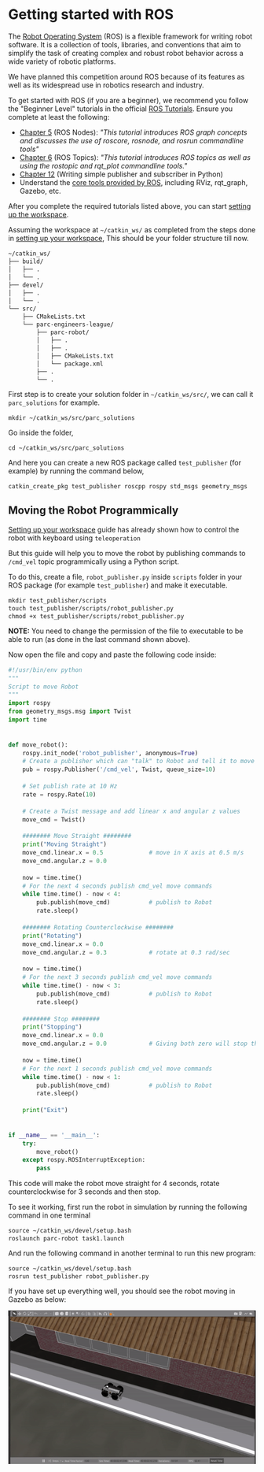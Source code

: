 # Getting started with ROS

The [Robot Operating System](https://www.ros.org/about-ros/) (ROS) is a flexible framework for writing robot software. It is a collection of tools, libraries, and conventions that aim to simplify the task of creating complex and robust robot behavior across a wide variety of robotic platforms.

We have planned this competition around ROS because of its features as well as its widespread use in robotics research and industry.

To get started with ROS (if you are a beginner), we recommend you follow the "Beginner Level" tutorials in the official [ROS Tutorials](http://wiki.ros.org/ROS/Tutorials). Ensure you complete at least the following:

* [Chapter 5](http://wiki.ros.org/ROS/Tutorials/UnderstandingNodes) (ROS Nodes): *"This tutorial introduces ROS graph concepts and discusses the use of roscore, rosnode, and rosrun commandline tools"*
* [Chapter 6](http://wiki.ros.org/ROS/Tutorials/UnderstandingTopics) (ROS Topics): *"This tutorial introduces ROS topics as well as using the rostopic and rqt_plot commandline tools."*
* [Chapter 12](http://wiki.ros.org/ROS/Tutorials/WritingPublisherSubscriber%28python%29) (Writing simple publisher and subscriber in Python)
* Understand the [core tools provided by ROS](https://www.ros.org/core-components/), including RViz, rqt_graph, Gazebo, etc.

After you complete the required tutorials listed above, you can start [setting up the workspace](../setting-up-your-workspace/index.md).

Assuming the workspace at `~/catkin_ws/` as completed from the steps done in [setting up your workspace](../setting-up-your-workspace/index.md),
This should be your folder structure till now.

```
~/catkin_ws/
├── build/
│   ├── .
│   └── .
├── devel/
│   ├── .
│   └── .
└── src/
    ├── CMakeLists.txt
    └── parc-engineers-league/
        ├── parc-robot/
        │   ├── .
        │   ├── .
        │   ├── CMakeLists.txt
        │   └── package.xml
        ├── .
        └── .
```

First step is to create your solution folder in `~/catkin_ws/src/`, we can call it `parc_solutions` for example.
```shell
mkdir ~/catkin_ws/src/parc_solutions
```
Go inside the folder,
```shell
cd ~/catkin_ws/src/parc_solutions
```

And here you can create a new ROS package called `test_publisher` (for example) by running the command below,
```shell
catkin_create_pkg test_publisher roscpp rospy std_msgs geometry_msgs
```

## Moving the Robot Programmically

[Setting up your workspace](../setting-up-your-workspace) guide has already shown how to control the robot with keyboard using `teleoperation`

But this guide will help you to move the robot by publishing commands to `/cmd_vel` topic programmically using a Python script.


To do this, create a file, `robot_publisher.py` inside `scripts` folder in your ROS package (for example `test_publisher`) and make it executable.
```shell
mkdir test_publisher/scripts
touch test_publisher/scripts/robot_publisher.py
chmod +x test_publisher/scripts/robot_publisher.py
```

**NOTE:** You need to change the permission of the file to executable to be able to run (as done in the last command shown above).


Now open the file and copy and paste the following code inside:

```python
#!/usr/bin/env python
"""
Script to move Robot
"""
import rospy
from geometry_msgs.msg import Twist
import time


def move_robot():
    rospy.init_node('robot_publisher', anonymous=True)
    # Create a publisher which can "talk" to Robot and tell it to move
    pub = rospy.Publisher('/cmd_vel', Twist, queue_size=10)

    # Set publish rate at 10 Hz
    rate = rospy.Rate(10)

    # Create a Twist message and add linear x and angular z values
    move_cmd = Twist()

    ######## Move Straight ########
    print("Moving Straight")
    move_cmd.linear.x = 0.5             # move in X axis at 0.5 m/s
    move_cmd.angular.z = 0.0

    now = time.time()
    # For the next 4 seconds publish cmd_vel move commands
    while time.time() - now < 4:
        pub.publish(move_cmd)           # publish to Robot
        rate.sleep()

    ######## Rotating Counterclockwise ########
    print("Rotating")
    move_cmd.linear.x = 0.0
    move_cmd.angular.z = 0.3            # rotate at 0.3 rad/sec

    now = time.time()
    # For the next 3 seconds publish cmd_vel move commands
    while time.time() - now < 3:
        pub.publish(move_cmd)           # publish to Robot
        rate.sleep()

    ######## Stop ########
    print("Stopping")
    move_cmd.linear.x = 0.0
    move_cmd.angular.z = 0.0            # Giving both zero will stop the robot

    now = time.time()
    # For the next 1 seconds publish cmd_vel move commands
    while time.time() - now < 1:
        pub.publish(move_cmd)           # publish to Robot
        rate.sleep()

    print("Exit")


if __name__ == '__main__':
    try:
        move_robot()
    except rospy.ROSInterruptException:
        pass

```

This code will make the robot move straight for 4 seconds, rotate counterclockwise for 3 seconds and then stop.


To see it working, first run the robot in simulation by running the following command in one terminal

```shell
source ~/catkin_ws/devel/setup.bash
roslaunch parc-robot task1.launch
```

And run the following command in another terminal to run this new program:
```shell
source ~/catkin_ws/devel/setup.bash
rosrun test_publisher robot_publisher.py
```
If you have set up everything well, you should see the robot moving in Gazebo as below:

![publisher demo](assets/publisher_demo.gif)
